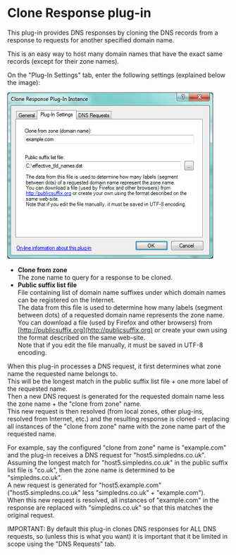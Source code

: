 ﻿---
category: 8
frontpage: false
comments: true
refs: 110
created-utc: 2019-01-01
modified-utc: 2021-10-28
---
# Clone Response plug-in

This plug-in provides DNS responses by cloning the DNS records from a response to requests for another specified domain name.

This is an easy way to host many domain names that have the exact same records (except for their zone names).

On the "Plug-In Settings" tab, enter the following settings (explained below the image):

![](img/168/1.png)

- **Clone from zone**  
The zone name to query for a response to be cloned.
- **Public suffix list file**  
File containing list of domain name suffixes under which domain names can be registered on the Internet.  
The data from this file is used to determine how many labels (segment between dots) of a requested domain name represents the zone name.  
You can download a file (used by Firefox and other browsers) from [http://publicsuffix.org](http://publicsuffix.org) or create your own using the format described on the same web-site.  
Note that if you edit the file manually, it must be saved in UTF-8 encoding.

When this plug-in processes a DNS request, it first determines what zone name the requested name belongs to.  
This will be the longest match in the public suffix list file + one more label of the requested name.  
Then a new DNS request is generated for the requested domain name less the zone name + the "clone from zone" name.  
This new request is then resolved (from local zones, other plug-ins, resolved from Internet, etc.) and the resulting response is cloned - replacing all instances of the "clone from zone" name with the zone name part of the requested name.

For example, say the configured "clone from zone" name is "example.com" and the plug-in receives a DNS request for "host5.simpledns.co.uk".  
Assuming the longest match for "host5.simpledns.co.uk" in the public suffix list file is "co.uk", then the zone name is determined to be "simpledns.co.uk".  
A new request is generated for "host5.example.com" ("host5.simpledns.co.uk" less "simpledns.co.uk" + "example.com").  
When this new request is resolved, all instances of "example.com" in the response are replaced with "simpledns.co.uk" so that this matches the original request.

IMPORTANT: By default this plug-in clones DNS responses for ALL DNS requests, so (unless this is what you want) it is important that it be limited in scope using the "DNS Requests" tab.

